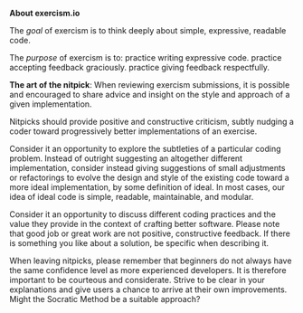 **About exercism.io**

The *goal* of exercism is to think deeply about simple, expressive,
readable code.

The *purpose* of exercism is to:
practice writing expressive code.
practice accepting feedback graciously.
practice giving feedback respectfully.

**The art of the nitpick**:
When reviewing exercism submissions, it is possible and encouraged to
share advice and insight on the style and approach of a given
implementation.


Nitpicks should provide positive and constructive criticism, subtly
nudging a coder toward progressively better implementations of an
exercise.


Consider it an opportunity to explore the subtleties of a particular
coding problem.
Instead of outright suggesting an altogether different implementation,
consider instead giving suggestions of small adjustments or refactorings
to evolve the design and style of the existing code toward a more ideal
implementation, by some definition of ideal.
In most cases, our idea of ideal code is simple, readable, maintainable,
and modular.


Consider it an opportunity to discuss different coding practices and the
value they provide in the context of crafting better software.
Please note that good job or great work are not positive, constructive
feedback. If there is something you like about a solution, be specific
when describing it.


When leaving nitpicks, please remember that beginners do not always have
the same confidence level as more experienced developers. It is
therefore important to be courteous and considerate. Strive to be clear
in your explanations and give users a chance to arrive at their own
improvements. Might the Socratic Method be a suitable approach?
